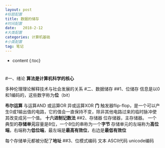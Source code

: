 ```yaml
---
layout: post
#标题配置
title: 数据的储存
#时间配置
date:   2018-2-12
#大类配置
categories: 计算机基础
#小类配置
tag: 笔记
---
```


* content
{:toc}


#
#一、绪论
**算法是计算机科学的核心**

多种伦理理论解释技术与社会发展的关系
#二、数据储存
##1、位储存
信息是以0和1编码的，这些数字称为**位**（bit）

**布尔运算**
与运算AND
或运算OR
异或运算XOR
**门**
触发器flip-flop，是一个可以产生0或1输出值的电路，它的值会一直保持不变，除非其他电路过来的临时脉冲使其改变成另一个值。
**十六进制记数法**
##2、存储器
位存储器，主存储器。
一个典型的**存储单元**容量是8位，一个8位的串称为一个**字节**
存储单元的左端称为**高位端**，右端称为**低位端**，最左端是**最高有效位**，右边是**最低有效位**

每个存储单元都被分配了**地址**
##3、位模式编码
文本
ASCII代码
unicode编码
